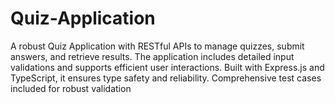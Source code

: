 # Quiz-Application
A robust Quiz Application with RESTful APIs to manage quizzes, submit answers, and retrieve results. The application includes detailed input validations and supports efficient user interactions. Built with Express.js and TypeScript, it ensures type safety and reliability. Comprehensive test cases included for robust validation
